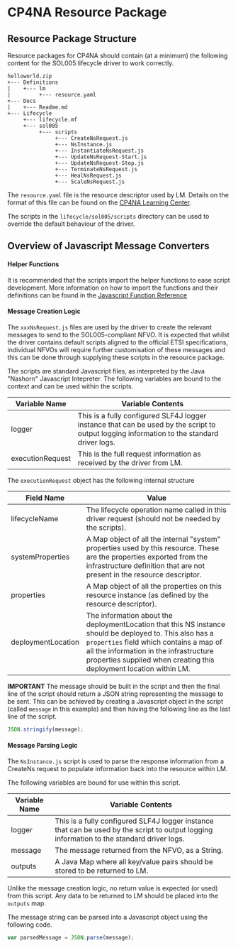 # CP4NA Resource Package

## Resource Package Structure

Resource packages for CP4NA should contain (at a minimum) the following content for the SOL005 lifecycle driver to work correctly.

```
helloworld.zip
+--- Definitions
|    +--- lm
|         +--- resource.yaml
+--- Docs
|    +--- Readme.md
+--- Lifecycle
     +--- lifecycle.mf
     +--- sol005
          +--- scripts
               +--- CreateNsRequest.js
               +--- NsInstance.js
               +--- InstantiateNsRequest.js
               +--- UpdateNsRequest-Start.js
               +--- UpdateNsRequest-Stop.js
               +--- TerminateNsRequest.js
               +--- HealNsRequest.js
               +--- ScaleNsRequest.js
```
The `resource.yaml` file is the resource descriptor used by LM. Details on the format of this file can be found on the [CP4NA Learning Center](http://servicelifecyclemanager.com/).

The scripts in the `lifecycle/sol005/scripts` directory can be used to override the default behaviour of the driver.

## Overview of Javascript Message Converters

#### Helper Functions
It is recommended that the scripts import the helper functions to ease script development. More information on how to import the functions and their definitions can be found in the [Javascript Function Reference](JavascriptFunctionReference.md)

#### Message Creation Logic
The `xxxNsRequest.js` files are used by the driver to create the relevant messages to send to the SOL005-compliant NFVO. It is expected that whilst the driver contains default scripts aligned to the official ETSI specifications, individual NFVOs will require further customisation of these messages and this can be done through supplying these scripts in the resource package.

The scripts are standard Javascript files, as interpreted by the Java "Nashorn" Javascript Intepreter. The following variables are bound to the context and can be used within the scripts.

Variable Name | Variable Contents
--------------|------------------
logger | This is a fully configured SLF4J logger instance that can be used by the script to output logging information to the standard driver logs.
executionRequest | This is the full request information as received by the driver from LM.

The `executionRequest` object has the following internal structure

Field Name | Value
-----------|------
lifecycleName | The lifecycle operation name called in this driver request (should not be needed by the scripts).
systemProperties | A Map object of all the internal "system" properties used by this resource. These are the properties exported from the infrastructure definition that are not present in the resource descriptor.
properties | A Map object of all the properties on this resource instance (as defined by the resource descriptor).
deploymentLocation | The information about the deploymentLocation that this NS instance should be deployed to. This also has a `properties` field which contains a map of all the information in the infrastructure properties supplied when creating this deployment location within LM.

**IMPORTANT** The message should be built in the script and then the final line of the script should return a JSON string representing the message to be sent. This can be achieved by creating a Javascript object in the script (called `message` in this example) and then having the following line as the last line of the script.
```js
JSON.stringify(message);
```

#### Message Parsing Logic
The `NsInstance.js` script is used to parse the response information from a CreateNs request to populate information back into the resource within LM.

The following variables are bound for use within this script.

Variable Name | Variable Contents
--------------|------------------
logger | This is a fully configured SLF4J logger instance that can be used by the script to output logging information to the standard driver logs.
message | The message returned from the NFVO, as a String.
outputs | A Java Map where all key/value pairs should be stored to be returned to LM.

Unlike the message creation logic, no return value is expected (or used) from this script. Any data to be returned to LM should be placed into the `outputs` map.

The message string can be parsed into a Javascript object using the following code.

```js
var parsedMessage = JSON.parse(message);
```
